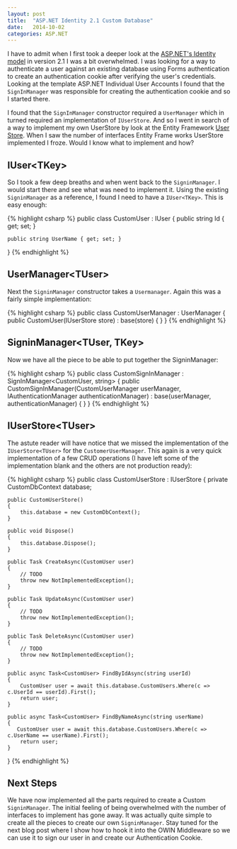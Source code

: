 ```yaml
---
layout: post
title:  "ASP.NET Identity 2.1 Custom Database"
date:   2014-10-02
categories: ASP.NET
---
```


I have to admit when I first took a deeper look at the [ASP.NET's Identity model](http://www.asp.net/identity) in version 2.1 I was a bit overwhelmed.  I was looking for a way to authenticate a user against an existing database using Forms authentication to create an authentication cookie after verifying the user's credentials.  Looking at the template ASP.NET Individual User Accounts I found that the ```SignInManager``` was responsible for creating the authentication cookie and so I started there. 

I found that the ```SignInManager``` constructor required a ```UserManager```  which in turned required an implementation of ```IUserStore```. And so I went in search of a way to implement my own UserStore by look at the Entity Framework  [User Store](http://msdn.microsoft.com/en-us/library/dn613259(v=vs.108).aspx).  When I saw the number of interfaces Entity Frame works UserStore implemented I froze.  Would I know what to implement and how?

## IUser\<TKey\>
So I took a few deep breaths and when went back to the ```SigninManager```.  I would start there and see what was need to implement it. Using the existing ```SigninManager``` as a reference, I found I need to have a ```IUser<TKey>```. This is easy enough:

{% highlight csharp %}
public class CustomUser : IUser<string>
{
    public string Id { get; set; }

    public string UserName { get; set; }
}
{% endhighlight %}

##  UserManager\<TUser\>
Next the ```SigninManager``` constructor takes a ```Usermanager```.  Again this was a fairly simple implementation:

{% highlight csharp %}
public class CustomUserManager : UserManager<CustomUser>
{
    public CustomUser(IUserStore<CustomUser> store)
        : base(store)
    {
    }
}
{% endhighlight %}

## SigninManager\<TUser, TKey\>
Now we have all the piece to be able to put together the SigninManager:

{% highlight csharp %}
public class CustomSignInManager : SignInManager<CustomUser, string>
{
    public CustomSignInManager(CustomUserManager userManager, IAuthenticationManager authenticationManager)
        : base(userManager, authenticationManager)
    {
    }
}
{% endhighlight %}

##  IUserStore\<TUser\>
The astute reader will have notice that we missed the implementation of the ```IUserStore<TUser>``` for the ```CustomerUserManager```.  This again is a very quick implementation of a few CRUD operations (I have left some of the implementation blank and the others are not production ready):

{% highlight csharp %}
public class CustomUserStore : IUserStore<CustomUser>
{
    private CustomDbContext database;

    public CustomUserStore()
    {
        this.database = new CustomDbContext();
    }

    public void Dispose()
    {
        this.database.Dispose();
    }

    public Task CreateAsync(CustomUser user)
    {
        // TODO 
        throw new NotImplementedException();
    }

    public Task UpdateAsync(CustomUser user)
    {
        // TODO 
        throw new NotImplementedException();
    }

    public Task DeleteAsync(CustomUser user)
    {
		// TODO 
        throw new NotImplementedException();
    }

    public async Task<CustomUser> FindByIdAsync(string userId)
    {
        CustomUser user = await this.database.CustomUsers.Where(c => c.UserId == userId).First();
        return user;
    }

    public async Task<CustomUser> FindByNameAsync(string userName)
    {
       CustomUser user = await this.database.CustomUsers.Where(c => c.UserName == userName).First();
        return user;
    }
}
{% endhighlight %}

## Next Steps
We have now implemented all the parts required to create a Custom ```SigninManager```.  The initial feeling of being overwhelmed with the number of interfaces to implement has gone away.  It was actually quite simple to create all the pieces to create our own ```SigninManager```.  Stay tuned for the next blog post where I show how to hook it into the OWIN Middleware so we can use it to sign our user in and create our Authentication Cookie.
